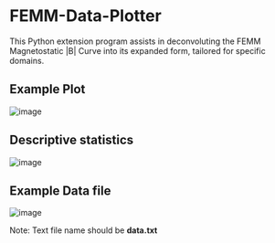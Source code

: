 # FEMM-Data-Plotter
This Python extension program assists in deconvoluting the FEMM Magnetostatic |B| Curve into its expanded form, tailored for specific domains.

## Example Plot
![image](https://github.com/4RP17/FEMM-Data-Plotter/assets/164929782/7744b75e-7cb1-4cf4-b0f2-7af96c17b457)

## Descriptive statistics
![image](https://github.com/4RP17/FEMM-Data-Plotter/assets/164929782/87b35c5f-4b38-4c2e-b943-76ddab8e256f)

## Example Data file
![image](https://github.com/4RP17/FEMM-Data-Plotter/assets/164929782/27170ee2-59b1-45eb-842a-14eb89cddd8f)

Note: Text file name should be **data.txt**
